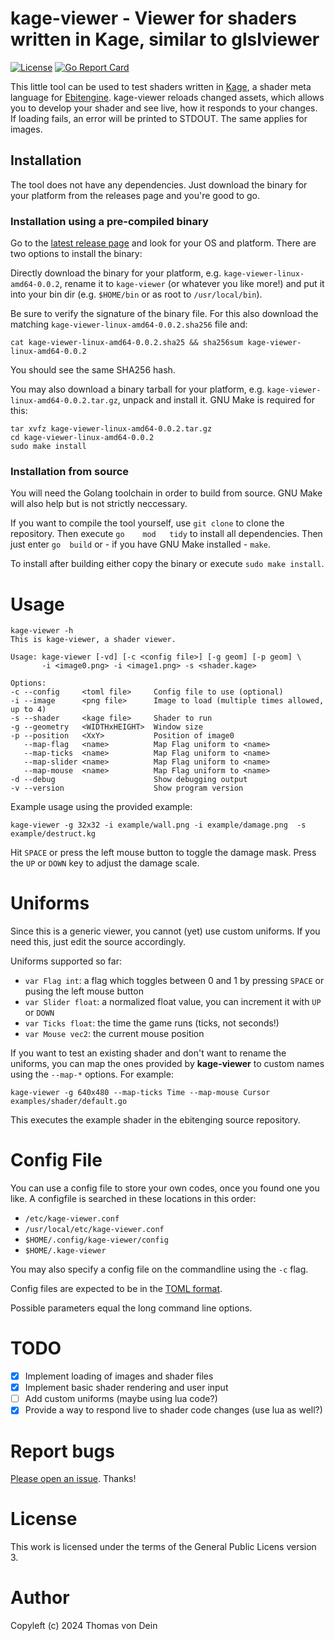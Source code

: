 # kage-viewer - Viewer for shaders written in Kage, similar to glslviewer

[![License](https://img.shields.io/badge/license-GPL-blue.svg)](https://github.com/tlinden/kage-viewer/blob/master/LICENSE)
[![Go Report Card](https://goreportcard.com/badge/github.com/tlinden/kage-viewer)](https://goreportcard.com/report/github.com/tlinden/kage-viewer) 

This   little  tool   can  be   used  to   test  shaders   written  in
[Kage](https://ebitengine.org/en/documents/shader.html), a shader meta
language for
[Ebitengine](https://github.com/hajimehoshi/ebiten). kage-viewer
reloads changed assets, which allows you to develop your shader and
see live, how it responds to your changes. If loading fails, an error
will be printed to STDOUT. The same applies for images.

## Installation

The tool does not have any dependencies.  Just download the binary for
your platform from the releases page and you're good to go.

### Installation using a pre-compiled binary

Go to the [latest release page](https://github.com/TLINDEN/kage-viewer/releases/latest)
and look for your OS and platform. There are two options to install the binary:

Directly     download     the     binary    for     your     platform,
e.g. `kage-viewer-linux-amd64-0.0.2`, rename it to `kage-viewer` (or whatever
you like more!)  and put it into  your bin dir (e.g. `$HOME/bin` or as
root to `/usr/local/bin`).

Be sure  to verify  the signature  of the binary  file. For  this also
download the matching `kage-viewer-linux-amd64-0.0.2.sha256` file and:

```shell
cat kage-viewer-linux-amd64-0.0.2.sha25 && sha256sum kage-viewer-linux-amd64-0.0.2
```
You should see the same SHA256 hash.

You  may  also download  a  binary  tarball  for your  platform,  e.g.
`kage-viewer-linux-amd64-0.0.2.tar.gz`,  unpack and  install it.  GNU Make  is
required for this:
   
```shell
tar xvfz kage-viewer-linux-amd64-0.0.2.tar.gz
cd kage-viewer-linux-amd64-0.0.2
sudo make install
```

### Installation from source

You will need the Golang toolchain  in order to build from source. GNU
Make will also help but is not strictly neccessary.

If you want to compile the tool yourself, use `git clone` to clone the
repository.   Then   execute   `go    mod   tidy`   to   install   all
dependencies. Then  just enter `go  build` or -  if you have  GNU Make
installed - `make`.

To install after building either copy the binary or execute `sudo make
install`. 

# Usage

```shell
kage-viewer -h
This is kage-viewer, a shader viewer.

Usage: kage-viewer [-vd] [-c <config file>] [-g geom] [-p geom] \
       -i <image0.png> -i <image1.png> -s <shader.kage>

Options:
-c --config     <toml file>     Config file to use (optional)
-i --image      <png file>      Image to load (multiple times allowed, up to 4)
-s --shader     <kage file>     Shader to run
-g --geometry   <WIDTHxHEIGHT>  Window size
-p --position   <XxY>           Position of image0
   --map-flag   <name>          Map Flag uniform to <name>
   --map-ticks  <name>          Map Flag uniform to <name>
   --map-slider <name>          Map Flag uniform to <name>
   --map-mouse  <name>          Map Flag uniform to <name>
-d --debug                      Show debugging output
-v --version                    Show program version
```

Example usage using the provided example:

```shell
kage-viewer -g 32x32 -i example/wall.png -i example/damage.png  -s example/destruct.kg
```

Hit `SPACE` or press the left mouse button to toggle the damage
mask. Press the `UP` or `DOWN` key to adjust the damage scale.

# Uniforms

Since this is a generic viewer, you cannot (yet) use custom
uniforms. If you need this, just edit the source accordingly.

Uniforms supported so far:

- `var Flag int`: a flag which toggles between 0 and 1 by pressing
  `SPACE` or pusing the left mouse button
- `var Slider float`: a normalized float value, you can increment it
  with `UP` or `DOWN`
- `var Ticks float`: the time the game runs (ticks, not seconds!)
- `var Mouse vec2`: the current mouse position

If you want to test an existing shader and don't want to rename the
uniforms, you can map the ones provided by **kage-viewer** to custom
names using the `--map-*` options. For example:

```shell
kage-viewer -g 640x480 --map-ticks Time --map-mouse Cursor examples/shader/default.go
```

This executes the example shader in the ebitenging source repository.

# Config File

You can use a config file to store your own codes, once you found one
you like. A configfile is searched in these locations in this order:

* `/etc/kage-viewer.conf`
* `/usr/local/etc/kage-viewer.conf`
* `$HOME/.config/kage-viewer/config`
* `$HOME/.kage-viewer`

You may also specify a config file on the commandline using the `-c`
flag.

Config files are expected to be in the [TOML format](https://toml.io/en/).

Possible parameters equal the long command line options.

# TODO

- [X] Implement loading of images and shader files
- [X] Implement basic shader rendering and user input
- [ ] Add custom uniforms (maybe using lua code?)
- [x] Provide a way to respond live to shader code changes (use lua as
  well?)

# Report bugs

[Please open an issue](https://github.com/TLINDEN/kage-viewer/issues). Thanks!

# License

This work is licensed under the terms of the General Public Licens
version 3.

# Author

Copyleft (c) 2024 Thomas von Dein
